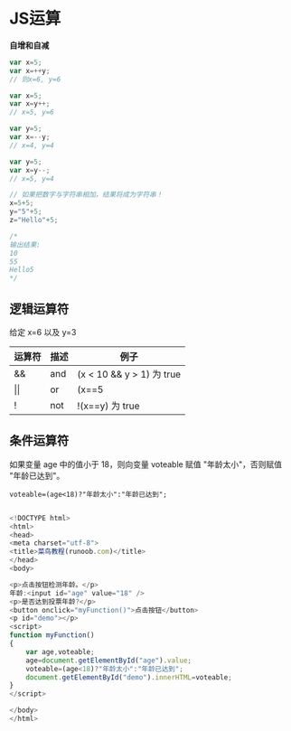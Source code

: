 # JS运算
**自增和自减**

```JavaScript
var x=5;
var x=++y;
// 则x=6, y=6

var x=5;
var x=y++;
// x=5, y=6

var y=5;
var x=--y;
// x=4, y=4

var y=5;
var x=y--;
// x=5, y=4

// 如果把数字与字符串相加，结果将成为字符串！
x=5+5;
y="5"+5;
z="Hello"+5;

/*
输出结果:
10
55
Hello5
*/
```

## 逻辑运算符

给定 x=6 以及 y=3

运算符 | 描述 | 例子
---    | ---  | ---
&&     | and  | (x < 10 && y > 1) 为 true
\|\|   | or   | (x==5 || y==5) 为 false
!      | not  | !(x==y) 为 true


## 条件运算符

如果变量 age 中的值小于 18，则向变量 voteable 赋值 "年龄太小"，否则赋值 "年龄已达到"。

`voteable=(age<18)?"年龄太小":"年龄已达到";`


```JavaScript

<!DOCTYPE html>
<html>
<head> 
<meta charset="utf-8"> 
<title>菜鸟教程(runoob.com)</title> 
</head>
<body>

<p>点击按钮检测年龄。</p>
年龄:<input id="age" value="18" />
<p>是否达到投票年龄?</p>
<button onclick="myFunction()">点击按钮</button>
<p id="demo"></p>
<script>
function myFunction()
{
	var age,voteable;
	age=document.getElementById("age").value;
	voteable=(age<18)?"年龄太小":"年龄已达到";
	document.getElementById("demo").innerHTML=voteable;
}
</script>

</body>
</html>

```
